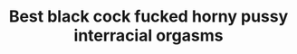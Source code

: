 ---
layout: post
title: Best black cock fucked horny pussy interracial orgasms
duration: '06:38'
view: 235
rate: 2
video: 'https://flashservice.xvideos.com/embedframe/18450281'
category: 
 - black
 - compilation
 - rough
 - curvy
 - busty
 - gorgeous
 - threesome
 - blonde
 - gangbang
 - milf
 - stunning
tags: 
 - big-black-cock
priority: 0.9
changefreq: daily
---